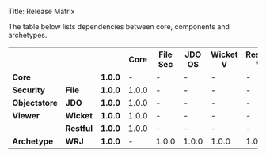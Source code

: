 Title: Release Matrix

The table below lists dependencies between core, components and archetypes.

<table>
<tr>
    <th>&nbsp;</th>
    <th>&nbsp;</th>
    <th>&nbsp;</th>
    <th>Core</th>
    <th>File Sec</th>
    <th>JDO OS</th>
    <th>Wicket V</th>
    <th>Restful V</th>
</tr>
<tr>
    <td><b>Core</b></td>
    <td>&nbsp;</td>
    <td><b>1.0.0</b></td>
    <td>-</td>
    <td>-</td>
    <td>-</td>
    <td>-</td>
    <td>-</td>
</tr>
<tr>
    <td><b>Security</b></td>
    <td><b>File</b></td>
    <td><b>1.0.0</b></td>
    <td>1.0.0</td>
    <td>-</td>
    <td>-</td>
    <td>-</td>
    <td>-</td>
</tr>
<tr>
    <td><b>Objectstore</b></td>
    <td><b>JDO</b></td>
    <td><b>1.0.0</b></td>
    <td>1.0.0</td>
    <td>-</td>
    <td>-</td>
    <td>-</td>
    <td>-</td>
</tr>
<tr>
    <td><b>Viewer</td>
    <td><b>Wicket</b></td>
    <td><b>1.0.0</b></td>
    <td>1.0.0</td>
    <td>-</td>
    <td>-</td>
    <td>-</td>
    <td>-</td>
</tr>
<tr>
    <td>&nbsp;</td>
    <td><b>Restful</b></td>
    <td><b>1.0.0</b></td>
    <td>1.0.0</td>
    <td>-</td>
    <td>-</td>
    <td>-</td>
    <td>-</td>
</tr>
<tr>
    <td><b>Archetype</b></td>
    <td><b>WRJ</b></td>
    <td><b>1.0.0</b></td>
    <td>-</td>
    <td>1.0.0</td>
    <td>1.0.0</td>
    <td>1.0.0</td>
    <td>1.0.0</td>
</tr>
</table>

